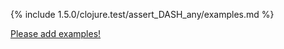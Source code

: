 {% include 1.5.0/clojure.test/assert_DASH_any/examples.md %}

[Please add examples!](https://github.com/arrdem/grimoire/edit/master/_includes/1.6.0/clojure.test/assert_DASH_any/examples.md)
